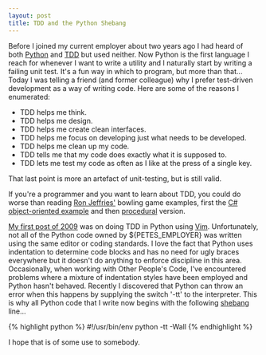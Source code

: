 ```yaml
---
layout: post
title: TDD and the Python Shebang
---
```


Before I joined my current employer about two years ago I had heard of both
[Python](https://www.python.org/) and [TDD](https://en.wikipedia.org/wiki/Test-driven_development) but used
neither. Now Python is the first language I reach for whenever I want to write a
utility and I naturally start by writing a failing unit test. It's a fun way in
which to program, but more than that... Today I was telling a friend (and former
colleague) why I prefer test-driven development as a way of writing code. Here
are some of the reasons I enumerated:

- TDD helps me think.
- TDD helps me design.
- TDD helps me create clean interfaces.
- TDD helps me focus on developing just what needs to be developed.
- TDD helps me clean up my code.
- TDD tells me that my code does exactly what it is supposed to.
- TDD lets me test my code as often as I like at the press of a single key.

That last point is more an artefact of unit-testing, but is still valid.

If you're a programmer and you want to learn about TDD, you could do worse than
reading [Ron Jeffries'](https://www.xprogramming.com/) bowling game examples,
first the [C# object-oriented
example](https://www.xprogramming.com/xpmag/acsBowling.htm) and then
[procedural](https://www.xprogramming.com/xpmag/acsBowlingProcedural.htm)
version.


[My first post of 2009](/blog/2009/01/01/tdd-in-vim/) was on
doing TDD in Python using [Vim](https://www.vim.org/). Unfortunately, not all of
the Python code owned by ${PETES_EMPLOYER} was written using the same editor or
coding standards. I love the fact that Python uses indentation to determine code
blocks and has no need for ugly braces everywhere but it doesn't do anything to
enforce discipline in this area. Occasionally, when working with Other People's
Code, I've encountered problems where a mixture of indentation styles have been
employed and Python hasn't behaved. Recently I discovered that Python can throw
an error when this happens by supplying the switch '-tt' to the interpreter.
This is why all Python code that I write now begins with the following
[shebang](https://en.wikipedia.org/wiki/Shebang_(Unix)) line...

{% highlight python %}
#!/usr/bin/env python -tt -Wall
{% endhighlight %}

I hope that is of some use to somebody.

